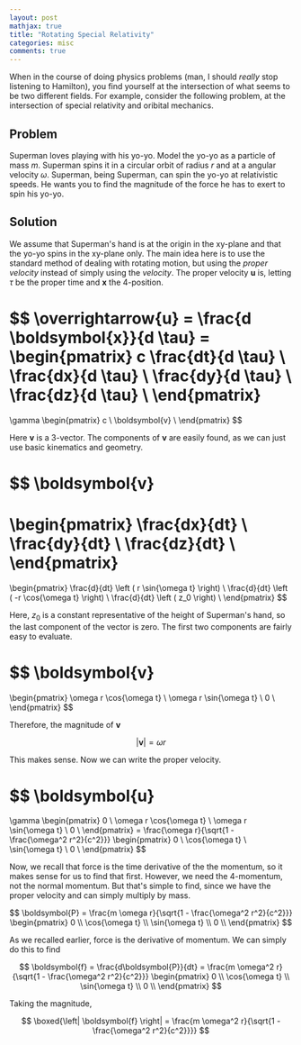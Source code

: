 ```yaml
---
layout: post
mathjax: true
title: "Rotating Special Relativity"
categories: misc
comments: true
---
```


When in the course of doing physics problems (man, I should *really* stop listening to Hamilton), you find yourself at the intersection of what seems to be two different fields.
For example, consider the following problem, at the intersection of special relativity and oribital mechanics.

## Problem

Superman loves playing with his yo-yo.
Model the yo-yo as a particle of mass $m$.
Superman spins it in a circular orbit of radius $r$ and at a angular velocity $\omega$.
Superman, being Superman, can spin the yo-yo at relativistic speeds.
He wants you to find the magnitude of the force he has to exert to spin his yo-yo.

## Solution

We assume that Superman's hand is at the origin in the xy-plane and that the yo-yo spins in the xy-plane only.
The main idea here is to use the standard method of dealing with rotating motion, but using the *proper velocity* instead of simply using the *velocity*.
The proper velocity $\boldsymbol{u}$ is, letting $\tau$ be the proper time and $\boldsymbol{x}$ the 4-position.

$$
\overrightarrow{u} = \frac{d \boldsymbol{x}}{d \tau} =
\begin{pmatrix}
c \frac{dt}{d \tau} \\
\frac{dx}{d \tau} \\
\frac{dy}{d \tau} \\
\frac{dz}{d \tau} \\
\end{pmatrix}
=
\gamma
\begin{pmatrix}
c \\
\boldsymbol{v} \\
\end{pmatrix}
$$

Here $\boldsymbol{v}$ is a 3-vector.
The components of $\boldsymbol{v}$ are easily found, as we can just use basic kinematics and geometry.

$$
\boldsymbol{v}
=
\begin{pmatrix}
\frac{dx}{dt} \\
\frac{dy}{dt} \\
\frac{dz}{dt} \\
\end{pmatrix}
=
\begin{pmatrix}
\frac{d}{dt} \left ( r \sin{\omega t} \right) \\
\frac{d}{dt} \left ( -r \cos{\omega t} \right) \\
\frac{d}{dt} \left ( z_0 \right) \\
\end{pmatrix}
$$

Here, $z_0$ is a constant representative of the height of Superman's hand, so the last component of the vector is zero.
The first two components are fairly easy to evaluate.

$$
\boldsymbol{v}
=
\begin{pmatrix}
\omega r \cos{\omega t} \\
\omega r \sin{\omega t} \\
0 \\
\end{pmatrix}
$$

Therefore, the magnitude of $\boldsymbol{v}$

$$
\left | \boldsymbol{v} \right | = \omega r
$$

This makes sense.
Now we can write the proper velocity.

$$
\boldsymbol{u}
=
\gamma
\begin{pmatrix}
0 \\
\omega r \cos{\omega t} \\
\omega r \sin{\omega t} \\
0 \\
\end{pmatrix}
= \frac{\omega r}{\sqrt{1 - \frac{\omega^2 r^2}{c^2}}}
\begin{pmatrix}
0 \\
\cos{\omega t} \\
\sin{\omega t} \\
0 \\
\end{pmatrix}
$$

Now, we recall that force is the time derivative of the the momentum, so it makes sense for us to find that first.
However, we need the 4-momentum, not the normal momentum.
But that's simple to find, since we have the proper velocity and can simply multiply by mass.

$$
\boldsymbol{P} = \frac{m \omega r}{\sqrt{1 - \frac{\omega^2 r^2}{c^2}}}
\begin{pmatrix}
0 \\
\cos{\omega t} \\
\sin{\omega t} \\
0 \\
\end{pmatrix}
$$

As we recalled earlier, force is the derivative of momentum.
We can simply do this to find

$$
\boldsymbol{f} = \frac{d\boldsymbol{P}}{dt} = \frac{m \omega^2 r}{\sqrt{1 - \frac{\omega^2 r^2}{c^2}}}
\begin{pmatrix}
0 \\
\cos{\omega t} \\
\sin{\omega t} \\
0 \\
\end{pmatrix}
$$

Taking the magnitude,

$$
\boxed{\left| \boldsymbol{f} \right| = \frac{m \omega^2 r}{\sqrt{1 - \frac{\omega^2 r^2}{c^2}}}}
$$
